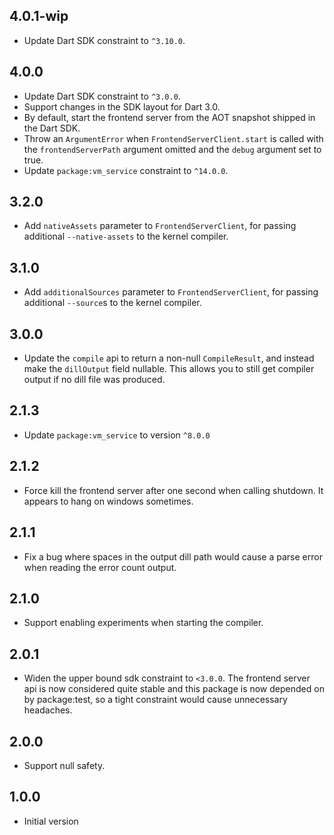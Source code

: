 ## 4.0.1-wip

- Update Dart SDK constraint to `^3.10.0`.

## 4.0.0

- Update Dart SDK constraint to `^3.0.0`.
- Support changes in the SDK layout for Dart 3.0.
- By default, start the frontend server from the AOT snapshot shipped in the
  Dart SDK.
- Throw an `ArgumentError` when `FrontendServerClient.start` is called with the
  `frontendServerPath` argument omitted and the `debug` argument set to true.
- Update `package:vm_service` constraint to `^14.0.0`.

## 3.2.0

- Add `nativeAssets` parameter to `FrontendServerClient`, for passing
  additional `--native-assets` to the kernel compiler.

## 3.1.0

- Add `additionalSources` parameter to `FrontendServerClient`, for passing
  additional `--source`s to the kernel compiler.

## 3.0.0

- Update the `compile` api to return a non-null `CompileResult`, and instead
  make the `dillOutput` field nullable. This allows you to still get compiler
  output if no dill file was produced.

## 2.1.3

- Update `package:vm_service` to version `^8.0.0`

## 2.1.2

- Force kill the frontend server after one second when calling shutdown. It
  appears to hang on windows sometimes.

## 2.1.1

- Fix a bug where spaces in the output dill path would cause a parse error when
  reading the error count output.

## 2.1.0

- Support enabling experiments when starting the compiler.

## 2.0.1

- Widen the upper bound sdk constraint to `<3.0.0`. The frontend server api is
  now considered quite stable and this package is now depended on by
  package:test, so a tight constraint would cause unnecessary headaches.

## 2.0.0

- Support null safety.

## 1.0.0

- Initial version
